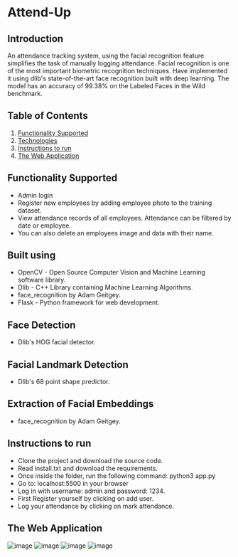 # Attend-Up

## Introduction
 An attendance tracking system, using the facial recognition feature simplifies the task of manually logging attendance.
 Facial recognition is one of the most important biometric recognition techniques. Have implemented it using dlib's state-of-the-art face recognition built with deep learning. The model has an accuracy of 99.38% on the Labeled Faces in the Wild benchmark.

## Table of Contents
1. [Functionality Supported](#functionality-supported)
2. [Technologies](#Built-using)
3. [Instructions to run](#Instructions-to-run)
4. [The Web Application](#The-Web-Application)

## Functionality Supported
 * Admin login
 * Register new employees by adding employee photo to the training dataset.
 * View attendance records of all employees. Attendance can be filtered by date or employee.
 * You can also delete an employees image and data with their name.

## Built using
 * OpenCV - Open Source Computer Vision and Machine Learning software library.
 * Dlib - C++ Library containing Machine Learning Algorithms.
 * face_recognition by Adam Geitgey.
 * Flask - Python framework for web development.

 ## Face Detection
 * Dlib's HOG facial detector.

 ## Facial Landmark Detection
 * Dlib's 68 point shape predictor.

 ## Extraction of Facial Embeddings
 * face_recognition by Adam Geitgey.

## Instructions to run
 * Clone the project and download the source code.
 * Read install.txt and download the requirements.
 * Once inside the folder, run the following command: python3 app.py
 * Go to: localhost:5500 in your browser
 * Log in with username: admin and password: 1234.
 * First Register yourself by clicking on add user.
 * Log your attendance by clicking on mark attendance.

## The Web Application
 ![image](https://user-images.githubusercontent.com/86554470/170824448-5480c7c6-1c4b-41e7-b2b2-404c8cf54ae1.png)
 ![image](https://user-images.githubusercontent.com/86554470/170824504-a2cfece5-6d2d-414c-a2f0-76612d2d0e73.png)
 ![image](https://user-images.githubusercontent.com/86554470/170824532-7181375c-be44-4c00-9174-872189909f25.png)
 ![image](https://user-images.githubusercontent.com/86554470/170824559-e6f34965-f1c5-4725-ac02-1448c4b3b8f3.png)
